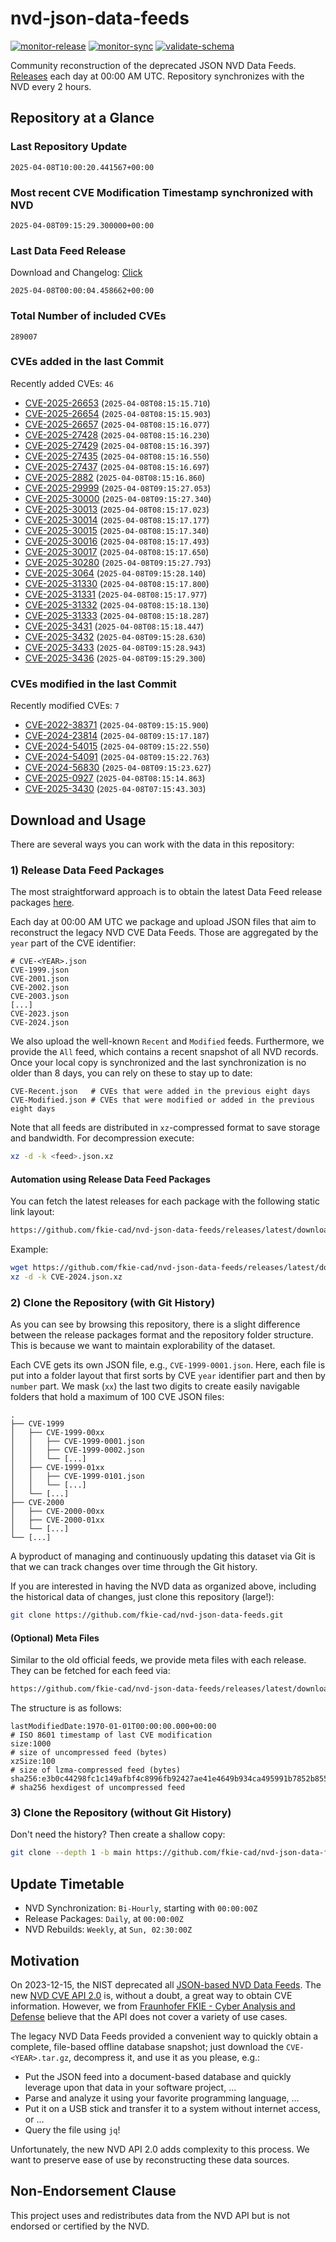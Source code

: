 # nvd-json-data-feeds

[![monitor-release](https://github.com/fkie-cad/nvd-json-data-feeds/actions/workflows/monitor_release.yml/badge.svg)](https://github.com/fkie-cad/nvd-json-data-feeds/actions/workflows/monitor_release.yml)
[![monitor-sync](https://github.com/fkie-cad/nvd-json-data-feeds/actions/workflows/monitor_sync.yml/badge.svg)](https://github.com/fkie-cad/nvd-json-data-feeds/actions/workflows/monitor_sync.yml)
[![validate-schema](https://github.com/fkie-cad/nvd-json-data-feeds/actions/workflows/validate_schema.yml/badge.svg)](https://github.com/fkie-cad/nvd-json-data-feeds/actions/workflows/validate_schema.yml)

Community reconstruction of the deprecated JSON NVD Data Feeds.
[Releases](https://github.com/fkie-cad/nvd-json-data-feeds/releases/latest) each day at 00:00 AM UTC.
Repository synchronizes with the NVD every 2 hours.

## Repository at a Glance

### Last Repository Update

```plain
2025-04-08T10:00:20.441567+00:00
```

### Most recent CVE Modification Timestamp synchronized with NVD

```plain
2025-04-08T09:15:29.300000+00:00
```

### Last Data Feed Release

Download and Changelog: [Click](https://github.com/fkie-cad/nvd-json-data-feeds/releases/latest)

```plain
2025-04-08T00:00:04.458662+00:00
```

### Total Number of included CVEs

```plain
289007
```

### CVEs added in the last Commit

Recently added CVEs: `46`

- [CVE-2025-26653](CVE-2025/CVE-2025-266xx/CVE-2025-26653.json) (`2025-04-08T08:15:15.710`)
- [CVE-2025-26654](CVE-2025/CVE-2025-266xx/CVE-2025-26654.json) (`2025-04-08T08:15:15.903`)
- [CVE-2025-26657](CVE-2025/CVE-2025-266xx/CVE-2025-26657.json) (`2025-04-08T08:15:16.077`)
- [CVE-2025-27428](CVE-2025/CVE-2025-274xx/CVE-2025-27428.json) (`2025-04-08T08:15:16.230`)
- [CVE-2025-27429](CVE-2025/CVE-2025-274xx/CVE-2025-27429.json) (`2025-04-08T08:15:16.397`)
- [CVE-2025-27435](CVE-2025/CVE-2025-274xx/CVE-2025-27435.json) (`2025-04-08T08:15:16.550`)
- [CVE-2025-27437](CVE-2025/CVE-2025-274xx/CVE-2025-27437.json) (`2025-04-08T08:15:16.697`)
- [CVE-2025-2882](CVE-2025/CVE-2025-28xx/CVE-2025-2882.json) (`2025-04-08T08:15:16.860`)
- [CVE-2025-29999](CVE-2025/CVE-2025-299xx/CVE-2025-29999.json) (`2025-04-08T09:15:27.053`)
- [CVE-2025-30000](CVE-2025/CVE-2025-300xx/CVE-2025-30000.json) (`2025-04-08T09:15:27.340`)
- [CVE-2025-30013](CVE-2025/CVE-2025-300xx/CVE-2025-30013.json) (`2025-04-08T08:15:17.023`)
- [CVE-2025-30014](CVE-2025/CVE-2025-300xx/CVE-2025-30014.json) (`2025-04-08T08:15:17.177`)
- [CVE-2025-30015](CVE-2025/CVE-2025-300xx/CVE-2025-30015.json) (`2025-04-08T08:15:17.340`)
- [CVE-2025-30016](CVE-2025/CVE-2025-300xx/CVE-2025-30016.json) (`2025-04-08T08:15:17.493`)
- [CVE-2025-30017](CVE-2025/CVE-2025-300xx/CVE-2025-30017.json) (`2025-04-08T08:15:17.650`)
- [CVE-2025-30280](CVE-2025/CVE-2025-302xx/CVE-2025-30280.json) (`2025-04-08T09:15:27.793`)
- [CVE-2025-3064](CVE-2025/CVE-2025-30xx/CVE-2025-3064.json) (`2025-04-08T09:15:28.140`)
- [CVE-2025-31330](CVE-2025/CVE-2025-313xx/CVE-2025-31330.json) (`2025-04-08T08:15:17.800`)
- [CVE-2025-31331](CVE-2025/CVE-2025-313xx/CVE-2025-31331.json) (`2025-04-08T08:15:17.977`)
- [CVE-2025-31332](CVE-2025/CVE-2025-313xx/CVE-2025-31332.json) (`2025-04-08T08:15:18.130`)
- [CVE-2025-31333](CVE-2025/CVE-2025-313xx/CVE-2025-31333.json) (`2025-04-08T08:15:18.287`)
- [CVE-2025-3431](CVE-2025/CVE-2025-34xx/CVE-2025-3431.json) (`2025-04-08T08:15:18.447`)
- [CVE-2025-3432](CVE-2025/CVE-2025-34xx/CVE-2025-3432.json) (`2025-04-08T09:15:28.630`)
- [CVE-2025-3433](CVE-2025/CVE-2025-34xx/CVE-2025-3433.json) (`2025-04-08T09:15:28.943`)
- [CVE-2025-3436](CVE-2025/CVE-2025-34xx/CVE-2025-3436.json) (`2025-04-08T09:15:29.300`)


### CVEs modified in the last Commit

Recently modified CVEs: `7`

- [CVE-2022-38371](CVE-2022/CVE-2022-383xx/CVE-2022-38371.json) (`2025-04-08T09:15:15.900`)
- [CVE-2024-23814](CVE-2024/CVE-2024-238xx/CVE-2024-23814.json) (`2025-04-08T09:15:17.187`)
- [CVE-2024-54015](CVE-2024/CVE-2024-540xx/CVE-2024-54015.json) (`2025-04-08T09:15:22.550`)
- [CVE-2024-54091](CVE-2024/CVE-2024-540xx/CVE-2024-54091.json) (`2025-04-08T09:15:22.763`)
- [CVE-2024-56830](CVE-2024/CVE-2024-568xx/CVE-2024-56830.json) (`2025-04-08T09:15:23.627`)
- [CVE-2025-0927](CVE-2025/CVE-2025-09xx/CVE-2025-0927.json) (`2025-04-08T08:15:14.863`)
- [CVE-2025-3430](CVE-2025/CVE-2025-34xx/CVE-2025-3430.json) (`2025-04-08T07:15:43.303`)


## Download and Usage

There are several ways you can work with the data in this repository:

### 1) Release Data Feed Packages

The most straightforward approach is to obtain the latest Data Feed release packages [here](https://github.com/fkie-cad/nvd-json-data-feeds/releases/latest).

Each day at 00:00 AM UTC we package and upload JSON files that aim to reconstruct the legacy NVD CVE Data Feeds.
Those are aggregated by the `year` part of the CVE identifier:

```
# CVE-<YEAR>.json
CVE-1999.json
CVE-2001.json
CVE-2002.json
CVE-2003.json
[...]
CVE-2023.json
CVE-2024.json
```

We also upload the well-known `Recent` and `Modified` feeds.
Furthermore, we provide the `All` feed, which contains a recent snapshot of all NVD records.
Once your local copy is synchronized and the last synchronization is no older than 8 days, you can rely on these to stay up to date:

```plain
CVE-Recent.json   # CVEs that were added in the previous eight days
CVE-Modified.json # CVEs that were modified or added in the previous eight days
```

Note that all feeds are distributed in `xz`-compressed format to save storage and bandwidth.
For decompression execute:

```sh
xz -d -k <feed>.json.xz
```

#### Automation using Release Data Feed Packages

You can fetch the latest releases for each package with the following static link layout:

```sh
https://github.com/fkie-cad/nvd-json-data-feeds/releases/latest/download/CVE-<YEAR>.json.xz
```

Example:

```sh
wget https://github.com/fkie-cad/nvd-json-data-feeds/releases/latest/download/CVE-2024.json.xz
xz -d -k CVE-2024.json.xz
```

### 2) Clone the Repository (with Git History)

As you can see by browsing this repository, there is a slight difference between the release packages format and the repository folder structure.
This is because we want to maintain explorability of the dataset.

Each CVE gets its own JSON file, e.g., `CVE-1999-0001.json`.
Here, each file is put into a folder layout that first sorts by CVE `year` identifier part and then by `number` part.
We mask (`xx`) the last two digits to create easily navigable folders that hold a maximum of 100 CVE JSON files:

```plain
.
├── CVE-1999
│   ├── CVE-1999-00xx
│   │   ├── CVE-1999-0001.json
│   │   ├── CVE-1999-0002.json
│   │   └── [...]
│   ├── CVE-1999-01xx
│   │   ├── CVE-1999-0101.json
│   │   └── [...]
│   └── [...]
├── CVE-2000
│   ├── CVE-2000-00xx
│   ├── CVE-2000-01xx
│   └── [...]
└── [...]
```

A byproduct of managing and continuously updating this dataset via Git is that we can track changes over time through the Git history.

If you are interested in having the NVD data as organized above, including the historical data of changes, just clone this repository (large!):

```sh
git clone https://github.com/fkie-cad/nvd-json-data-feeds.git
```

#### (Optional) Meta Files

Similar to the old official feeds, we provide meta files with each release. They can be fetched for each feed via:

```sh
https://github.com/fkie-cad/nvd-json-data-feeds/releases/latest/download/CVE-<YEAR>.meta
```

The structure is as follows:

```plain
lastModifiedDate:1970-01-01T00:00:00.000+00:00                          # ISO 8601 timestamp of last CVE modification
size:1000                                                               # size of uncompressed feed (bytes)
xzSize:100                                                              # size of lzma-compressed feed (bytes)
sha256:e3b0c44298fc1c149afbf4c8996fb92427ae41e4649b934ca495991b7852b855 # sha256 hexdigest of uncompressed feed
```

### 3) Clone the Repository (without Git History)

Don't need the history? Then create a shallow copy:

```sh
git clone --depth 1 -b main https://github.com/fkie-cad/nvd-json-data-feeds.git
```


## Update Timetable

* NVD Synchronization: `Bi-Hourly`, starting with `00:00:00Z`
* Release Packages: `Daily`, at `00:00:00Z`
* NVD Rebuilds: `Weekly`, at `Sun, 02:30:00Z`


## Motivation

On 2023-12-15, the NIST deprecated all [JSON-based NVD Data Feeds](https://nvd.nist.gov/vuln/data-feeds#divRetirementBanner-1).
The new [NVD CVE API 2.0](https://nvd.nist.gov/developers/vulnerabilities) is, without a doubt, a great way to obtain CVE information.
However, we from [Fraunhofer FKIE - Cyber Analysis and Defense](https://www.fkie.fraunhofer.de/en/departments/cad.html) believe that the API does not cover a variety of use cases.

The legacy NVD Data Feeds provided a convenient way to quickly obtain a complete, file-based offline database snapshot; just download the `CVE-<YEAR>.tar.gz`, decompress it, and use it as you please, e.g.:

- Put the JSON feed into a document-based database and quickly leverage upon that data in your software project, ...
- Parse and analyze it using your favorite programming language, ...
- Put it on a USB stick and transfer it to a system without internet access, or ...
- Query the file using `jq`!

Unfortunately, the new NVD API 2.0 adds complexity to this process.
We want to preserve ease of use by reconstructing these data sources.

## Non-Endorsement Clause

This project uses and redistributes data from the NVD API but is not endorsed or certified by the NVD.